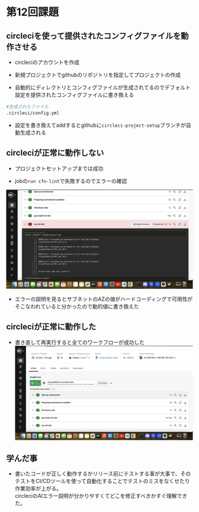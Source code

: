 # 第12回課題

## circleciを使って提供されたコンフィグファイルを動作させる

- circleciのアカウントを作成

- 新規プロジェクトでgithubのリポジトリを指定してプロジェクトの作成
- 自動的にディレクトリとコンフィグファイルが生成されてるのでデフォルト設定を提供されたコンフィグファイルに書き換える
```zsh
#生成されたファイル
.circleci/config.yml
```
- 設定を書き換えてaddするとgithubに`circleci-project-setup`ブランチが自動生成される

## circleciが正常に動作しない

- プロジェクトセットアップまでは成功

- jobの`run cfn-lint`で失敗するのでエラーの確認

![テスト失敗](image/lecture12/ワークフロー失敗.png)

- エラーの説明を見るとサブネットのAZの値がハードコーディングで可用性がそこなわれていると分かったので動的値に書き換えた

## circleciが正常に動作した

- 書き直して再実行すると全てのワークフローが成功した
![テスト成功](image/lecture12/ワークフロー成功.png)
## 学んだ事

- 書いたコードが正しく動作するかリリース前にテストする事が大事で、そのテストをCI/CDツールを使って自動化することでテストのミスをなくせたり作業効率が上がる。  
circleciのAIエラー説明が分かりやすくてどこを修正すべきかすぐ理解できた。